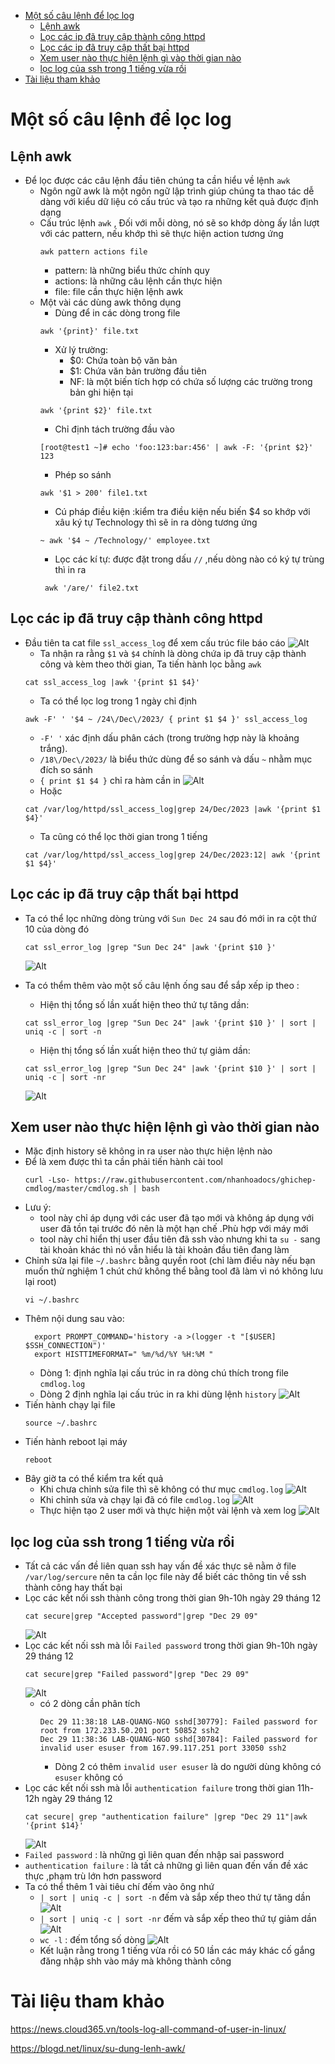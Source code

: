 - [Một số câu lệnh để lọc log](#một-số-câu-lệnh-để-lọc-log)
  - [Lệnh awk](#lệnh-awk)
  - [Lọc các ip đã truy cập thành công httpd](#lọc-các-ip-đã-truy-cập-thành-công-httpd)
  - [Lọc các ip đã truy cập thất bại httpd](#lọc-các-ip-đã-truy-cập-thất-bại-httpd)
  - [Xem user nào thực hiện lệnh gì vào thời gian nào](#xem-user-nào-thực-hiện-lệnh-gì-vào-thời-gian-nào)
  - [lọc log của ssh trong 1 tiếng vừa rồi](#lọc-log-của-ssh-trong-1-tiếng-vừa-rồi)
- [Tài liệu tham khảo](#tài-liệu-tham-khảo)
# Một số câu lệnh để lọc log
## Lệnh awk
- Để lọc được các câu lệnh đầu tiên chúng ta cần hiểu về lệnh `awk`
  - Ngôn ngữ awk là một ngôn ngữ lập trình giúp chúng ta thao tác dễ dàng với kiểu dữ liệu có cấu trúc và tạo ra những kết quả được định dạng
  - Cấu trúc lệnh `awk` , Đối với mỗi dòng, nó sẽ so khớp dòng ấy lần lượt với các pattern, nếu khớp thì sẽ thực hiện action tương ứng
    ```
    awk pattern actions file
    ```
    - pattern: là những biểu thức chính quy
    - actions: là những câu lệnh cần thực hiện
    - file: file cần thực hiện lệnh awk
  - Một vài các dùng awk thông dụng
    - Dùng để in các dòng trong file
    ```
    awk '{print}' file.txt 
    ```
    - Xử lý trường: 
      - $0: Chứa toàn bộ văn bản
      - $1: Chứa văn bản trường đầu tiên
      - NF: là một biến tích hợp có chứa số lượng các trường trong bản ghi hiện tại
    ```
    awk '{print $2}' file.txt
    ```
    - Chỉ định tách trường đầu vào
    ```
    [root@test1 ~]# echo 'foo:123:bar:456' | awk -F: '{print $2}'
    123
    ```
    - Phép so sánh
    ```
    awk '$1 > 200' file1.txt
    ```
    - Cú pháp điều kiện :kiểm tra điều kiện nếu biến $4 so khớp với xâu ký tự Technology thì sẽ in ra dòng tương ứng
    ```
    ~ awk '$4 ~ /Technology/' employee.txt 
    ```
    - Lọc các kí tự: được đặt trong dấu `//` ,nếu dòng nào có ký tự trùng thì in ra
    ```
     awk '/are/' file2.txt
    ```

## Lọc các ip đã truy cập thành công httpd
- Đầu tiên ta cat file `ssl_access_log` để xem cấu trúc file báo cáo
  ![Alt](/thuctap/anh/Screenshot_610.png)
  - Ta nhận ra rằng `$1` và `$4` chính là dòng chứa ip đã truy cập thành công và kèm theo thời gian, Ta tiến hành lọc bằng `awk`
  ```
  cat ssl_access_log |awk '{print $1 $4}'
  ```
  - Ta có thể lọc log trong 1 ngày chỉ định
  ```
  awk -F' ' '$4 ~ /24\/Dec\/2023/ { print $1 $4 }' ssl_access_log
  ```
    - `-F' '` xác định dấu phân cách (trong trường hợp này là khoảng trắng).
    - `/18\/Dec\/2023/` là biểu thức dùng để so sánh và dấu `~` nhằm mục đích so sánh
    - `{ print $1 $4 }` chỉ ra hàm cần in
    ![Alt](/thuctap/anh/Screenshot_611.png)
    - Hoặc 
    ```
    cat /var/log/httpd/ssl_access_log|grep 24/Dec/2023 |awk '{print $1 $4}'
    ```
  - Ta cũng có thể lọc thời gian trong 1 tiếng 
  ```
  cat /var/log/httpd/ssl_access_log|grep 24/Dec/2023:12| awk '{print $1 $4}'
  ```
## Lọc các ip đã truy cập thất bại httpd
- Ta có thể lọc những dòng trùng với `Sun Dec 24` sau đó mới in ra cột thứ 10 của dòng đó
  ```
  cat ssl_error_log |grep "Sun Dec 24" |awk '{print $10 }'
  ```
  ![Alt](/thuctap/anh/Screenshot_612.png)

- Ta có thểm thêm vào một số câu lệnh ống sau để sắp xếp ip theo :
  - Hiện thị tổng số lần xuất hiện theo thứ tự tăng dần:
  ```
  cat ssl_error_log |grep "Sun Dec 24" |awk '{print $10 }' | sort | uniq -c | sort -n
  ```
  - Hiện thị tổng số lần xuất hiện theo thứ tự giảm dần:
  ```
  cat ssl_error_log |grep "Sun Dec 24" |awk '{print $10 }' | sort | uniq -c | sort -nr
  ```
  ![Alt](/thuctap/anh/Screenshot_613.png)


## Xem user nào thực hiện lệnh gì vào thời gian nào
- Mặc định history sẽ không in ra user nào thực hiện lệnh nào
- Để là xem được thì ta cần phải tiến hành cài tool
  ```
  curl -Lso- https://raw.githubusercontent.com/nhanhoadocs/ghichep-cmdlog/master/cmdlog.sh | bash
  ```
- Lưu ý: 
  - tool này chỉ áp dụng với các user đã tạo mới và không áp dụng với user đã tồn tại trước đó nên là một hạn chế .Phù hợp với máy mới 
  - tool này chỉ hiển thị user đầu tiên đã ssh vào nhưng khi ta `su -` sang tài khoản khác thì nó vẫn hiểu là tài khoản đầu tiên đang làm
- Chỉnh sửa lại file `~/.bashrc` bằng quyền root (chỉ làm điều này nếu bạn muốn thử nghiệm 1 chút chứ không thể bằng tool đã làm vì nó không lưu lại root)
  ```
  vi ~/.bashrc
  ```
- Thêm nội dung sau vào:
  ```
    export PROMPT_COMMAND='history -a >(logger -t "[$USER] $SSH_CONNECTION")'
    export HISTTIMEFORMAT=" %m/%d/%Y %H:%M "
  ```
  - Dòng 1: định nghĩa lại cấu trúc in ra dòng chú thích trong file `cmdlog.log`
  - Dòng 2 định nghĩa lại cấu trúc in ra khi dùng lệnh `history`
  ![Alt](/thuctap/anh/Screenshot_617.png)
- Tiến hành chạy lại file
  ```
  source ~/.bashrc
  ```
- Tiến hành reboot lại máy
  ```
  reboot
  ```
- Bây giờ ta có thể kiểm tra kết quả
  - Khi chưa chỉnh sửa file thì sẽ không có thư mục `cmdlog.log`
  ![Alt](/thuctap/anh/Screenshot_619.png)
  - Khi chỉnh sửa và chạy lại đã có file `cmdlog.log`
  ![Alt](/thuctap/anh/Screenshot_621.png)
  - Thực hiện tạo 2 user mới và thực hiện một vài lệnh và xem log
  ![Alt](/thuctap/anh/Screenshot_646.png)

## lọc log của ssh trong 1 tiếng vừa rồi
- Tất cả các vấn đề liên quan ssh hay vấn đề xác thực sẽ nằm ở file `/var/log/sercure` nên ta cần lọc file này để biết các thông tin về ssh thành công hay thất bại
- Lọc các kết nối ssh thành công trong thời gian 9h-10h ngày 29 tháng 12
  ```
  cat secure|grep "Accepted password"|grep "Dec 29 09"
  ```
  ![Alt](/thuctap/anh/Screenshot_655.png)
- Lọc các kết nối ssh mà lỗi `Failed password` trong thời gian 9h-10h ngày 29 tháng 12
  ```
  cat secure|grep "Failed password"|grep "Dec 29 09"
  ```
  ![Alt](/thuctap/anh/Screenshot_654.png)
  - có 2 dòng cần phân tích
    ```
    Dec 29 11:38:18 LAB-QUANG-NGO sshd[30779]: Failed password for root from 172.233.50.201 port 50852 ssh2
    Dec 29 11:38:36 LAB-QUANG-NGO sshd[30784]: Failed password for invalid user esuser from 167.99.117.251 port 33050 ssh2
    ```
    - Dòng 2 có thêm `invalid user esuser` là do người dùng không có `esuser` không có
- Lọc các kết nối ssh mà lỗi `authentication failure` trong thời gian 11h-12h ngày 29 tháng 12 
  ```
  cat secure| grep "authentication failure" |grep "Dec 29 11"|awk '{print $14}'
  ```
  ![Alt](/thuctap/anh/Screenshot_659.png)
- `Failed password` : là những gì liên quan đến nhập sai password
- `authentication failure` : là tất cả những gì liên quan đến vấn đề xác thực ,phạm trù lớn hơn password
- Ta có thể thêm 1 vài tiêu chí đếm vào ông nhứ
  - `| sort | uniq -c | sort -n` đếm và sắp xếp theo thứ tự tăng dần
  ![Alt](/thuctap/anh/Screenshot_656.png)
  - `| sort | uniq -c | sort -nr` đếm và sắp xếp theo thứ tự giảm dần
  ![Alt](/thuctap/anh/Screenshot_657.png)
  - `wc -l` : đếm tổng số dòng
  ![Alt](/thuctap/anh/Screenshot_658.png)
  - Kết luận rằng trong 1 tiếng vừa rồi có 50 lần các máy khác cố gắng đăng nhập shh vào máy mà không thành công
# Tài liệu tham khảo

https://news.cloud365.vn/tools-log-all-command-of-user-in-linux/

https://blogd.net/linux/su-dung-lenh-awk/
